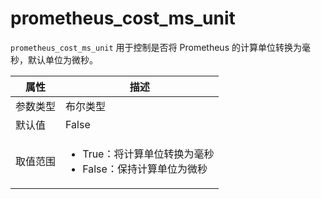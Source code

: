 # prometheus_cost_ms_unit

`prometheus_cost_ms_unit` 用于控制是否将 Prometheus 的计算单位转换为毫秒，默认单位为微秒。

|  属性    | 描述     |
|----------|---------|
| 参数类型 |   布尔类型      |
| 默认值   | False     |
| 取值范围 | <ul><li>True：将计算单位转换为毫秒</li><li>False：保持计算单位为微秒</li></ul>  |
